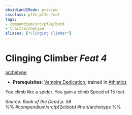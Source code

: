 ```yaml
---
obsidianUIMode: preview
cssclass: pf2e,pf2e-feat
tags:
- compendium/src/pf2e/botd
- trait/archetype
aliases: ["Clinging Climber"]
---
```

# Clinging Climber  *Feat 4*  
[archetype](archetype.md "Archetype Feat Trait")  

- **Prerequisites**: [Vampire Dedication](vampire-dedication-botd.md), trained in [Athletics](skills.md#Athletics)

You climb like a spider. You gain a climb Speed of 15 feet.

*Source: Book of the Dead p. 58*  
%% #compendium/src/pf2e/botd #trait/archetype %%